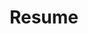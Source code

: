 ---
layout: page
title: Resume
permalink: /resume/
redirect_to: https://s3.amazonaws.com/capitaljeopardy.com/jessie+sui+resume.pdf
---